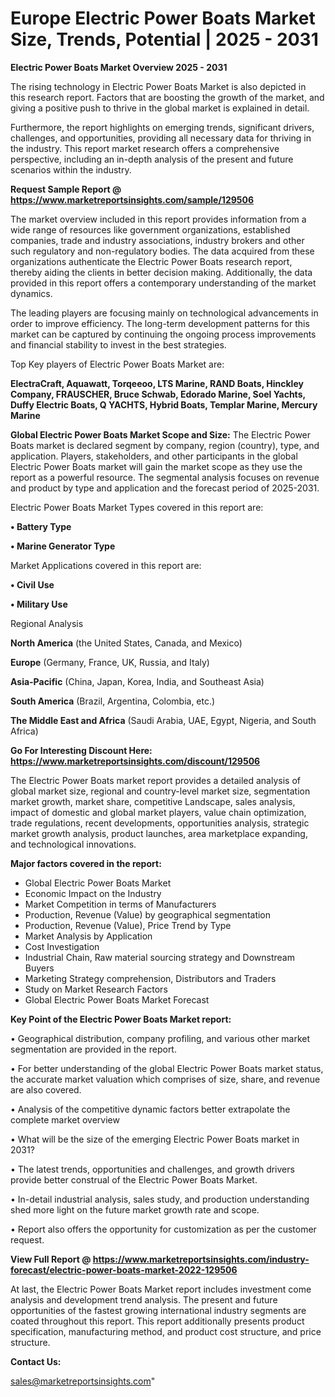 # Europe Electric Power Boats Market Size, Trends, Potential | 2025 - 2031

<Strong> Electric Power Boats Market Overview 2025 - 2031</strong>

The rising technology in Electric Power Boats Market is also depicted in this research report. Factors that are boosting the growth of the market, and giving a positive push to thrive in the global market is explained in detail.

Furthermore, the report highlights on emerging trends, significant drivers, challenges, and opportunities, providing all necessary data for thriving in the industry. This report market research offers a comprehensive perspective, including an in-depth analysis of the present and future scenarios within the industry.

<strong>Request Sample Report @ <a href=https://www.marketreportsinsights.com/sample/129506>https://www.marketreportsinsights.com/sample/129506</a></strong>

The market overview included in this report provides information from a wide range of resources like government organizations, established companies, trade and industry associations, industry brokers and other such regulatory and non-regulatory bodies. The data acquired from these organizations authenticate the Electric Power Boats research report, thereby aiding the clients in better decision making. Additionally, the data provided in this report offers a contemporary understanding of the market dynamics.

The leading players are focusing mainly on technological advancements in order to improve efficiency. The long-term development patterns for this market can be captured by continuing the ongoing process improvements and financial stability to invest in the best strategies.

Top Key players of Electric Power Boats Market are:

<strong>ElectraCraft, Aquawatt, Torqeeoo, LTS Marine, RAND Boats, Hinckley Company, FRAUSCHER, Bruce Schwab, Edorado Marine, Soel Yachts, Duffy Electric Boats, Q YACHTS, Hybrid Boats, Templar Marine, Mercury Marine</strong>

<strong><b>Global Electric Power Boats Market Scope and Size:</b></strong>
The Electric Power Boats market is declared segment by company, region (country), type, and application. Players, stakeholders, and other participants in the global Electric Power Boats market will gain the market scope as they use the report as a powerful resource. The segmental analysis focuses on revenue and product by type and application and the forecast period of 2025-2031.

Electric Power Boats Market Types covered in this report are:

<strong>• Battery Type

• Marine Generator Type</strong>

Market Applications covered in this report are:

<strong>• Civil Use

• Military Use</strong> 

Regional Analysis

<strong>North America</strong> (the United States, Canada, and Mexico)

<strong>Europe</strong> (Germany, France, UK, Russia, and Italy)

<strong>Asia-Pacific</strong> (China, Japan, Korea, India, and Southeast Asia)

<strong>South America</strong> (Brazil, Argentina, Colombia, etc.)

<strong>The Middle East and Africa</strong> (Saudi Arabia, UAE, Egypt, Nigeria, and South Africa)

<strong>Go For Interesting Discount Here: <a href=https://www.marketreportsinsights.com/discount/129506>https://www.marketreportsinsights.com/discount/129506</a></strong>

The Electric Power Boats market report provides a detailed analysis of global market size, regional and country-level market size, segmentation market growth, market share, competitive Landscape, sales analysis, impact of domestic and global market players, value chain optimization, trade regulations, recent developments, opportunities analysis, strategic market growth analysis, product launches, area marketplace expanding, and technological innovations.

<strong><b>Major factors covered in the report:</b></strong>
<ul>
  <li>Global Electric Power Boats Market </li>
  <li>Economic Impact on the Industry</li>
  <li>Market Competition in terms of Manufacturers</li>
  <li>Production, Revenue (Value) by geographical segmentation</li>
  <li>Production, Revenue (Value), Price Trend by Type</li>
  <li>Market Analysis by Application</li>
  <li>Cost Investigation</li>
  <li>Industrial Chain, Raw material sourcing strategy and Downstream Buyers</li>
  <li>Marketing Strategy comprehension, Distributors and Traders</li>
  <li>Study on Market Research Factors</li>
  <li>Global Electric Power Boats Market Forecast</li>
</ul>

<strong><b>Key Point of the Electric Power Boats Market report:</b></strong>

• Geographical distribution, company profiling, and various other market segmentation are provided in the report.

• For better understanding of the global Electric Power Boats market status, the accurate market valuation which comprises of size, share, and revenue are also covered.

• Analysis of the competitive dynamic factors better extrapolate the complete market overview

• What will be the size of the emerging Electric Power Boats market in 2031?

• The latest trends, opportunities and challenges, and growth drivers provide better construal of the Electric Power Boats Market.

• In-detail industrial analysis, sales study, and production understanding shed more light on the future market growth rate and scope.

• Report also offers the opportunity for customization as per the customer request.

<strong><b>View Full Report @ <a href=https://www.marketreportsinsights.com/industry-forecast/electric-power-boats-market-2022-129506>https://www.marketreportsinsights.com/industry-forecast/electric-power-boats-market-2022-129506</a></b></strong>


At last, the Electric Power Boats Market report includes investment come analysis and development trend analysis. The present and future opportunities of the fastest growing international industry segments are coated throughout this report. This report additionally presents product specification, manufacturing method, and product cost structure, and price structure.

<strong>Contact Us:</strong>

sales@marketreportsinsights.com"

